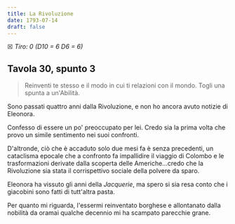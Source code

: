 ```yaml
---
title: La Rivoluzione
date: 1793-07-14
draft: false
---
```


☒ _Tiro: 0 (D10 = 6 D6 = 6)_

## Tavola 30, spunto 3

> Reinventi te stesso e il modo in cui ti relazioni con il mondo. Togli una spunta a un'Abilità.

Sono passati quattro anni dalla Rivoluzione, e non ho ancora avuto notizie di Eleonora. 

Confesso di essere un po' preoccupato per lei. Credo sia la prima volta che provo un simile sentimento nei suoi confronti.

D'altronde, ciò che è accaduto solo due mesi fa è senza precedenti, un cataclisma epocale che a confronto fa impallidire il viaggio di Colombo e le trasformazioni derivate dalla scoperta delle Americhe...credo che la Rivoluzione sia stata il corrispettivo sociale della polvere da sparo.

Eleonora ha vissuto gli anni della _Jacquerie_, ma spero si sia resa conto che i giacobini sono fatti di tutt'altra pasta.

Per quanto mi riguarda, l'essermi reinventato borghese e allontanato dalla nobilità da oramai qualche decennio mi ha scampato parecchie grane.